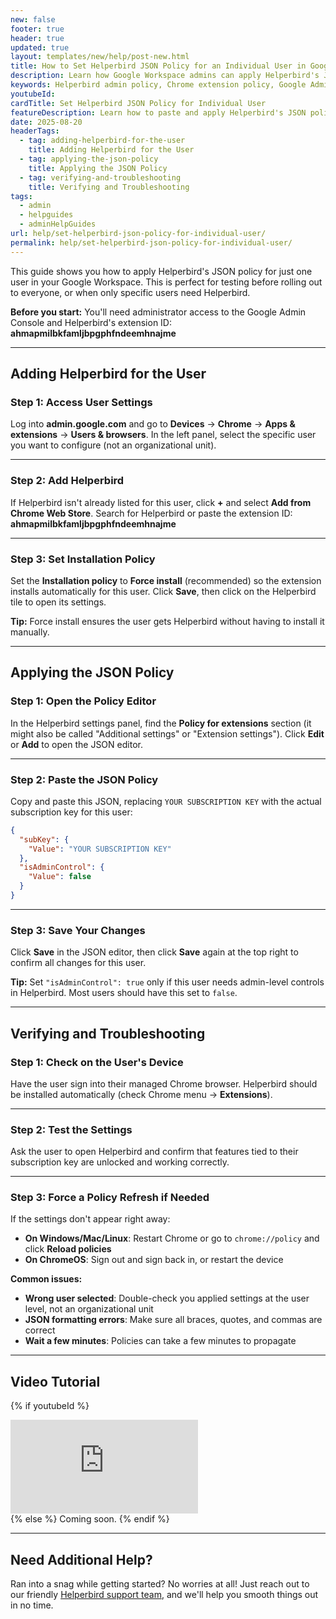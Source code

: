 ```yaml
---
new: false
footer: true
header: true
updated: true
layout: templates/new/help/post-new.html
title: How to Set Helperbird JSON Policy for an Individual User in Google Admin
description: Learn how Google Workspace admins can apply Helperbird's JSON policy in the Google Admin Console for a single user, setting their subscription key and admin permissions.
keywords: Helperbird admin policy, Chrome extension policy, Google Admin Console, JSON policy, Helperbird isAdmin, Helperbird subKey, Chrome app extension settings, Chrome policy JSON, Google Admin user settings
youtubeId:
cardTitle: Set Helperbird JSON Policy for Individual User
featureDescription: Learn how to paste and apply Helperbird's JSON policy in Google Admin for a specific user so the subscription key and optional admin controls apply just to them.
date: 2025-08-20
headerTags:
  - tag: adding-helperbird-for-the-user
    title: Adding Helperbird for the User
  - tag: applying-the-json-policy
    title: Applying the JSON Policy
  - tag: verifying-and-troubleshooting
    title: Verifying and Troubleshooting
tags:
  - admin
  - helpguides
  - adminHelpGuides
url: help/set-helperbird-json-policy-for-individual-user/
permalink: help/set-helperbird-json-policy-for-individual-user/
---
```


This guide shows you how to apply Helperbird's JSON policy for just one user in your Google Workspace. This is perfect for testing before rolling out to everyone, or when only specific users need Helperbird.

**Before you start:** You'll need administrator access to the Google Admin Console and Helperbird's extension ID: **ahmapmilbkfamljbpgphfndeemhnajme**

---

## Adding Helperbird for the User

### Step 1: Access User Settings

Log into **admin.google.com** and go to **Devices** → **Chrome** → **Apps & extensions** → **Users & browsers**. In the left panel, select the specific user you want to configure (not an organizational unit).

---

### Step 2: Add Helperbird

If Helperbird isn't already listed for this user, click **+** and select **Add from Chrome Web Store**. Search for Helperbird or paste the extension ID: **ahmapmilbkfamljbpgphfndeemhnajme**

---

### Step 3: Set Installation Policy

Set the **Installation policy** to **Force install** (recommended) so the extension installs automatically for this user. Click **Save**, then click on the Helperbird tile to open its settings.

**Tip:** Force install ensures the user gets Helperbird without having to install it manually.

---

## Applying the JSON Policy

### Step 1: Open the Policy Editor

In the Helperbird settings panel, find the **Policy for extensions** section (it might also be called "Additional settings" or "Extension settings"). Click **Edit** or **Add** to open the JSON editor.

---

### Step 2: Paste the JSON Policy

Copy and paste this JSON, replacing `YOUR SUBSCRIPTION KEY` with the actual subscription key for this user:

```json
{
  "subKey": {
    "Value": "YOUR SUBSCRIPTION KEY"
  },
  "isAdminControl": {
    "Value": false
  }
}
```

---

### Step 3: Save Your Changes

Click **Save** in the JSON editor, then click **Save** again at the top right to confirm all changes for this user.

**Tip:** Set `"isAdminControl": true` only if this user needs admin-level controls in Helperbird. Most users should have this set to `false`.

---

## Verifying and Troubleshooting

### Step 1: Check on the User's Device

Have the user sign into their managed Chrome browser. Helperbird should be installed automatically (check Chrome menu → **Extensions**).

---

### Step 2: Test the Settings

Ask the user to open Helperbird and confirm that features tied to their subscription key are unlocked and working correctly.

---

### Step 3: Force a Policy Refresh if Needed

If the settings don't appear right away:
- **On Windows/Mac/Linux**: Restart Chrome or go to `chrome://policy` and click **Reload policies**
- **On ChromeOS**: Sign out and sign back in, or restart the device

**Common issues:**
- **Wrong user selected**: Double-check you applied settings at the user level, not an organizational unit
- **JSON formatting errors**: Make sure all braces, quotes, and commas are correct
- **Wait a few minutes**: Policies can take a few minutes to propagate

---

## Video Tutorial

{% if youtubeId %}
<div class="aspect-w-16 aspect-h-9 mt-12 mb-12">
<iframe id="videos" src="https://www.youtube-nocookie.com/embed/{{youtubeId}}" title="YouTube video player" frameborder="0" allow="accelerometer; autoplay; clipboard-write; encrypted-media; gyroscope; picture-in-picture; web-share" allowfullscreen></iframe>
</div>
{% else %}
Coming soon.
{% endif %}

---

## Need Additional Help?

Ran into a snag while getting started? No worries at all! Just reach out to our friendly [Helperbird support team](/support/), and we'll help you smooth things out in no time.